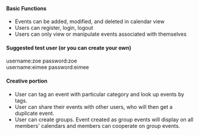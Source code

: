 #### Basic Functions
- Events can be added, modified, and deleted in calendar view
- Users can register, login, logout
- Users can only view or manipulate events associated with themselves

#### Suggested test user (or you can create your own)
username:zoe  password:zoe  
username:eimee  password:eimee

#### Creative portion
- User can tag an event with particular category and look up events by tags.  
- User can share their events with other users, who will then get a duplicate event.  
- User can create groups. Event created as group events will display on all members' calendars and members can cooperate on group events. 
